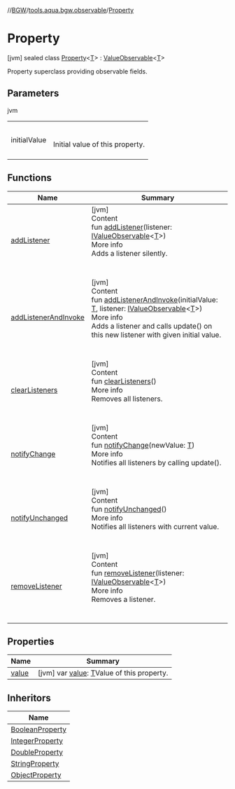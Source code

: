 //[BGW](../../../index.md)/[tools.aqua.bgw.observable](../index.md)/[Property](index.md)



# Property  
 [jvm] sealed class [Property](index.md)<[T](index.md)> : [ValueObservable](../-value-observable/index.md)<[T](index.md)> 

Property superclass providing observable fields.

   


## Parameters  
  
jvm  
  
| | |
|---|---|
| <a name="tools.aqua.bgw.observable/Property///PointingToDeclaration/"></a>initialValue| <a name="tools.aqua.bgw.observable/Property///PointingToDeclaration/"></a><br><br>Initial value of this property.<br><br>|
  


## Functions  
  
|  Name |  Summary | 
|---|---|
| <a name="tools.aqua.bgw.observable/ValueObservable/addListener/#tools.aqua.bgw.observable.IValueObservable[TypeParam(bounds=[kotlin.Any?])]/PointingToDeclaration/"></a>[addListener](../-value-observable/add-listener.md)| <a name="tools.aqua.bgw.observable/ValueObservable/addListener/#tools.aqua.bgw.observable.IValueObservable[TypeParam(bounds=[kotlin.Any?])]/PointingToDeclaration/"></a>[jvm]  <br>Content  <br>fun [addListener](../-value-observable/add-listener.md)(listener: [IValueObservable](../-i-value-observable/index.md)<[T](index.md)>)  <br>More info  <br>Adds a listener silently.  <br><br><br>|
| <a name="tools.aqua.bgw.observable/ValueObservable/addListenerAndInvoke/#TypeParam(bounds=[kotlin.Any?])#tools.aqua.bgw.observable.IValueObservable[TypeParam(bounds=[kotlin.Any?])]/PointingToDeclaration/"></a>[addListenerAndInvoke](../-value-observable/add-listener-and-invoke.md)| <a name="tools.aqua.bgw.observable/ValueObservable/addListenerAndInvoke/#TypeParam(bounds=[kotlin.Any?])#tools.aqua.bgw.observable.IValueObservable[TypeParam(bounds=[kotlin.Any?])]/PointingToDeclaration/"></a>[jvm]  <br>Content  <br>fun [addListenerAndInvoke](../-value-observable/add-listener-and-invoke.md)(initialValue: [T](index.md), listener: [IValueObservable](../-i-value-observable/index.md)<[T](index.md)>)  <br>More info  <br>Adds a listener and calls update() on this new listener with given initial value.  <br><br><br>|
| <a name="tools.aqua.bgw.observable/ValueObservable/clearListeners/#/PointingToDeclaration/"></a>[clearListeners](../-value-observable/clear-listeners.md)| <a name="tools.aqua.bgw.observable/ValueObservable/clearListeners/#/PointingToDeclaration/"></a>[jvm]  <br>Content  <br>fun [clearListeners](../-value-observable/clear-listeners.md)()  <br>More info  <br>Removes all listeners.  <br><br><br>|
| <a name="tools.aqua.bgw.observable/ValueObservable/notifyChange/#TypeParam(bounds=[kotlin.Any?])/PointingToDeclaration/"></a>[notifyChange](../-value-observable/notify-change.md)| <a name="tools.aqua.bgw.observable/ValueObservable/notifyChange/#TypeParam(bounds=[kotlin.Any?])/PointingToDeclaration/"></a>[jvm]  <br>Content  <br>fun [notifyChange](../-value-observable/notify-change.md)(newValue: [T](index.md))  <br>More info  <br>Notifies all listeners by calling update().  <br><br><br>|
| <a name="tools.aqua.bgw.observable/Property/notifyUnchanged/#/PointingToDeclaration/"></a>[notifyUnchanged](notify-unchanged.md)| <a name="tools.aqua.bgw.observable/Property/notifyUnchanged/#/PointingToDeclaration/"></a>[jvm]  <br>Content  <br>fun [notifyUnchanged](notify-unchanged.md)()  <br>More info  <br>Notifies all listeners with current value.  <br><br><br>|
| <a name="tools.aqua.bgw.observable/ValueObservable/removeListener/#tools.aqua.bgw.observable.IValueObservable[TypeParam(bounds=[kotlin.Any?])]/PointingToDeclaration/"></a>[removeListener](../-value-observable/remove-listener.md)| <a name="tools.aqua.bgw.observable/ValueObservable/removeListener/#tools.aqua.bgw.observable.IValueObservable[TypeParam(bounds=[kotlin.Any?])]/PointingToDeclaration/"></a>[jvm]  <br>Content  <br>fun [removeListener](../-value-observable/remove-listener.md)(listener: [IValueObservable](../-i-value-observable/index.md)<[T](index.md)>)  <br>More info  <br>Removes a listener.  <br><br><br>|


## Properties  
  
|  Name |  Summary | 
|---|---|
| <a name="tools.aqua.bgw.observable/Property/value/#/PointingToDeclaration/"></a>[value](value.md)| <a name="tools.aqua.bgw.observable/Property/value/#/PointingToDeclaration/"></a> [jvm] var [value](value.md): [T](index.md)Value of this property.   <br>|


## Inheritors  
  
|  Name | 
|---|
| <a name="tools.aqua.bgw.observable/BooleanProperty///PointingToDeclaration/"></a>[BooleanProperty](../-boolean-property/index.md)|
| <a name="tools.aqua.bgw.observable/IntegerProperty///PointingToDeclaration/"></a>[IntegerProperty](../-integer-property/index.md)|
| <a name="tools.aqua.bgw.observable/DoubleProperty///PointingToDeclaration/"></a>[DoubleProperty](../-double-property/index.md)|
| <a name="tools.aqua.bgw.observable/StringProperty///PointingToDeclaration/"></a>[StringProperty](../-string-property/index.md)|
| <a name="tools.aqua.bgw.observable/ObjectProperty///PointingToDeclaration/"></a>[ObjectProperty](../-object-property/index.md)|


